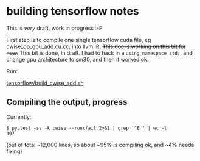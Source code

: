 # building tensorflow notes

This is *very* draft, work in progress :-P

First step is to compile one single tensorflow cuda file, eg cwise_op_gpu_add.cu.cc, into llvm IR.  ~~This doc is working on this bit for now.~~  This bit is done, in draft.  I had to hack in
a `using namespace std;`, and change gpu architecture to sm30, and then it worked ok.

Run:

[tensorflow/build_cwise_add.sh](https://github.com/hughperkins/cuda-ir-to-opencl/tree/master/tensorflow/build_cwise_add.sh)

## Compiling the output, progress

Currently:
```
$ py.test -sv -k cwise --runxfail 2>&1 | grep '^E ' | wc -l
407
```

(out of total ~12,000 lines, so about ~95% is compiling ok, and ~4% needs fixing)

